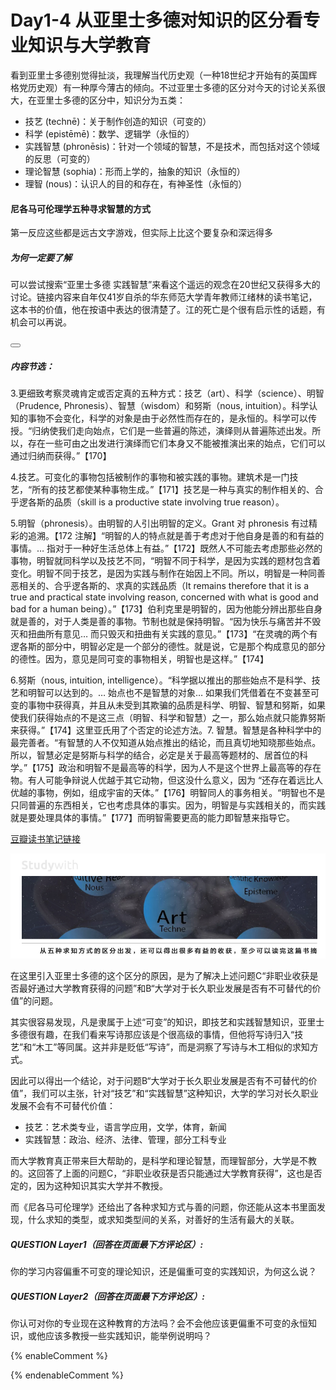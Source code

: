 # Day1-4 从亚里士多德对知识的区分看专业知识与大学教育

看到亚里士多德别觉得扯淡，我理解当代历史观（一种18世纪才开始有的英国辉格党历史观）有一种厚今薄古的倾向。不过亚里士多德的区分对今天的讨论关系很大，在亚里士多德的区分中，知识分为五类：

* 技艺 (technē)：关于制作创造的知识（可变的）
* 科学 (epistēmē)：数学、逻辑学（永恒的）
* 实践智慧 (phronēsis)：针对一个领域的智慧，不是技术，而包括对这个领域的反思（可变的）
* 理论智慧 (sophia)：形而上学的，抽象的知识（永恒的）
* 理智 (nous)：认识人的目的和存在，有神圣性（永恒的）

<!--sec data-title="Studywith知识链接" data-id="section8" data-show=true ces-->

#### 尼各马可伦理学五种寻求智慧的方式

第一反应这些都是远古文字游戏，但实际上比这个要复杂和深远得多

##### 为何一定要了解

可以尝试搜索“亚里士多德 实践智慧”来看这个遥远的观念在20世纪又获得多大的讨论。链接内容来自年仅41岁自杀的华东师范大学青年教师江绪林的读书笔记，这本书的价值，他在按语中表达的很清楚了。江的死亡是个很有启示性的话题，有机会可以再说。

<button class="section" target="section9" show="展开具体内容" hide="收起具体内容" ></button>

<!--endsec-->

<!--sec data-title="链接主题" aria-expanded="false" data-id="section9" data-show=false ces-->

##### 内容节选：

3.更细致考察灵魂肯定或否定真的五种方式：技艺（art）、科学（science）、明智（Prudence, Phronesis）、智慧（wisdom）和努斯（nous, intuition）。科学认知的事物不会变化，科学的对象是由于必然性而存在的，是永恒的。科学可以传授。“归纳使我们走向始点，它们是一些普遍的陈述，演绎则从普遍陈述出发。所以，存在一些可由之出发进行演绎而它们本身又不能被推演出来的始点，它们可以通过归纳而获得。”【170】

4.技艺。可变化的事物包括被制作的事物和被实践的事物。建筑术是一门技艺，“所有的技艺都使某种事物生成。”【171】技艺是一种与真实的制作相关的、合乎逻各斯的品质（skill is a productive state involving true reason）。

5.明智（phronesis）。由明智的人引出明智的定义。Grant 对 phronesis 有过精彩的追溯。【172 注解】“明智的人的特点就是善于考虑对于他自身是善的和有益的事情。… 指对于一种好生活总体上有益。”【172】既然人不可能去考虑那些必然的事物，明智就同科学以及技艺不同，“明智不同于科学，是因为实践的题材包含着变化。明智不同于技艺，是因为实践与制作在始因上不同。所以，明智是一种同善恶相关的、合乎逻各斯的、求真的实践品质（It remains therefore that it is a true and practical state involving reason, concerned with what is good and bad for a human being）。”【173】伯利克里是明智的，因为他能分辨出那些自身就是善的，对于人类是善的事物。节制也就是保持明智。“因为快乐与痛苦并不毁灭和扭曲所有意见… 而只毁灭和扭曲有关实践的意见。”【173】“在灵魂的两个有逻各斯的部分中，明智必定是一个部分的德性。就是说，它是那个构成意见的部分的德性。因为，意见是同可变的事物相关，明智也是这样。”【174】

6.努斯（nous, intuition, intelligence）。“科学据以推出的那些始点不是科学、技艺和明智可以达到的。… 始点也不是智慧的对象… 如果我们凭借着在不变甚至可变的事物中获得真，并且从未受到其欺骗的品质是科学、明智、智慧和努斯，如果使我们获得始点的不是这三点（明智、科学和智慧）之一，那么始点就只能靠努斯来获得。”【174】这里亚氏用了个否定的论述方法。7. 智慧。智慧是各种科学中的最完善者。“有智慧的人不仅知道从始点推出的结论，而且真切地知晓那些始点。所以，智慧必定是努斯与科学的结合，必定是关于最高等题材的、居首位的科学。”【175】政治和明智不是最高等的科学，因为人不是这个世界上最高等的存在物。有人可能争辩说人优越于其它动物，但这没什么意义，因为 “还存在着远比人优越的事物，例如，组成宇宙的天体。”【176】明智同人的事务相关。“明智也不是只同普遍的东西相关，它也考虑具体的事实。因为，明智是与实践相关的，而实践就是要处理具体的事情。”【177】而明智需要更高的能力即智慧来指导它。

[豆瓣读书笔记链接](https://book.douban.com/review/5484674/)

<!--endsec-->

![](/assets/F2124.jpg)

在这里引入亚里士多德的这个区分的原因，是为了解决上述问题C“非职业收获是否最好通过大学教育获得的问题”和B“大学对于长久职业发展是否有不可替代的价值”的问题。

其实很容易发现，凡是隶属于上述“可变”的知识，即技艺和实践智慧知识，亚里士多德很有趣，在我们看来写诗那应该是个很高级的事情，但他将写诗归入“技艺”和“木工”等同属。这并非是贬低“写诗”，而是洞察了写诗与木工相似的求知方式。

因此可以得出一个结论，对于问题B“大学对于长久职业发展是否有不可替代的价值”，我们可以主张，针对“技艺”和“实践智慧”这种知识，大学的学习对长久职业发展不会有不可替代价值：

* 技艺：艺术类专业，语言学应用，文学，体育，新闻
* 实践智慧：政治、经济、法律、管理，部分工科专业

而大学教育真正带来巨大帮助的，是科学和理论智慧，而理智部分，大学是不教的。这回答了上面的问题C，“非职业收获是否只能通过大学教育获得”，这也是否定的，因为这种知识其实大学并不教授。

而《尼各马可伦理学》还给出了各种求知方式与善的问题，你还能从这本书里面发现，什么求知的类型，或求知类型间的关系，对善好的生活有最大的关联。

##### QUESTION Layer1（回答在页面最下方评论区）: 
你的学习内容偏重不可变的理论知识，还是偏重可变的实践知识，为何这么说？
##### QUESTION Layer2（回答在页面最下方评论区）: 
你认可对你的专业现在这种教育的方法吗？会不会他应该更偏重不可变的永恒知识，或他应该多教授一些实践知识，能举例说明吗？

{% enableComment %}

{% endenableComment %}

